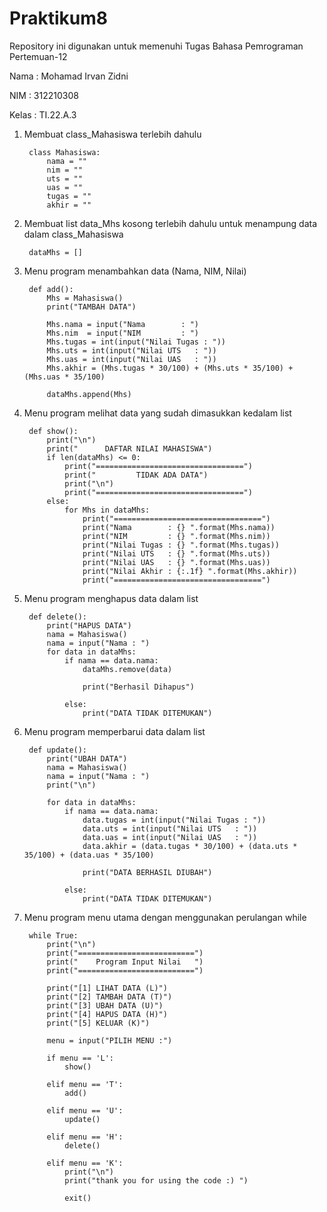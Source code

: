 # Praktikum8

Repository ini digunakan untuk memenuhi Tugas Bahasa Pemrograman Pertemuan-12

Nama    : Mohamad Irvan Zidni

NIM     : 312210308

Kelas   : TI.22.A.3

1. Membuat class_Mahasiswa terlebih dahulu
        
        class Mahasiswa:
            nama = ""
            nim = ""
            uts = ""
            uas = ""
            tugas = ""
            akhir = ""

2. Membuat list data_Mhs kosong terlebih dahulu untuk menampung data dalam class_Mahasiswa
        
        dataMhs = []

3. Menu program menambahkan data (Nama, NIM, Nilai)

        def add():
            Mhs = Mahasiswa()
            print("TAMBAH DATA")

            Mhs.nama = input("Nama        : ")
            Mhs.nim  = input("NIM         : ")
            Mhs.tugas = int(input("Nilai Tugas : "))
            Mhs.uts = int(input("Nilai UTS   : "))
            Mhs.uas = int(input("Nilai UAS   : "))
            Mhs.akhir = (Mhs.tugas * 30/100) + (Mhs.uts * 35/100) + (Mhs.uas * 35/100)

            dataMhs.append(Mhs)
    
4. Menu program melihat data yang sudah dimasukkan kedalam list

        def show():
            print("\n")
            print("      DAFTAR NILAI MAHASISWA")
            if len(dataMhs) <= 0:
                print("=================================")
                print("         TIDAK ADA DATA")
                print("\n")
                print("=================================")
            else:
                for Mhs in dataMhs:
                    print("=================================")
                    print("Nama        : {} ".format(Mhs.nama))
                    print("NIM         : {} ".format(Mhs.nim))
                    print("Nilai Tugas : {} ".format(Mhs.tugas))
                    print("Nilai UTS   : {} ".format(Mhs.uts))
                    print("Nilai UAS   : {} ".format(Mhs.uas))
                    print("Nilai Akhir : {:.1f} ".format(Mhs.akhir))
                    print("=================================")

5. Menu program menghapus data dalam list

        def delete():
            print("HAPUS DATA")
            nama = Mahasiswa()
            nama = input("Nama : ")
            for data in dataMhs:
                if nama == data.nama:
                    dataMhs.remove(data)

                    print("Berhasil Dihapus")
            
                else:
                    print("DATA TIDAK DITEMUKAN")

6. Menu program memperbarui data dalam list

        def update():
            print("UBAH DATA")
            nama = Mahasiswa()
            nama = input("Nama : ")
            print("\n")

            for data in dataMhs:
                if nama == data.nama:
                    data.tugas = int(input("Nilai Tugas : "))
                    data.uts = int(input("Nilai UTS   : "))
                    data.uas = int(input("Nilai UAS   : "))
                    data.akhir = (data.tugas * 30/100) + (data.uts * 35/100) + (data.uas * 35/100)

                    print("DATA BERHASIL DIUBAH")

                else:
                    print("DATA TIDAK DITEMUKAN")
7. Menu program menu utama dengan menggunakan perulangan while

        while True:
            print("\n")
            print("==========================")
            print("    Program Input Nilai   ")
            print("==========================")

            print("[1] LIHAT DATA (L)")
            print("[2] TAMBAH DATA (T)")
            print("[3] UBAH DATA (U)")
            print("[4] HAPUS DATA (H)")
            print("[5] KELUAR (K)")

            menu = input("PILIH MENU :")

            if menu == 'L':
                show()

            elif menu == 'T':
                add()
            
            elif menu == 'U':
                update()
            
            elif menu == 'H':
                delete()
            
            elif menu == 'K':
                print("\n")
                print("thank you for using the code :) ")

                exit()
